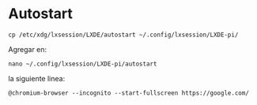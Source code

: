 # Autostart 

`cp /etc/xdg/lxsession/LXDE/autostart ~/.config/lxsession/LXDE-pi/`

Agregar en: 

`nano ~/.config/lxsession/LXDE-pi/autostart`

la siguiente linea: 

`@chromium-browser --incognito --start-fullscreen https://google.com/`


